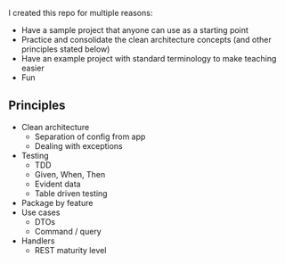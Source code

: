 I created this repo for multiple reasons:
- Have a sample project that anyone can use as a starting point
- Practice and consolidate the clean architecture concepts (and other principles stated below)
- Have an example project with standard terminology to make teaching easier
- Fun

## Principles
- Clean architecture
    - Separation of config from app
    - Dealing with exceptions
- Testing
    - TDD
    - Given, When, Then
    - Evident data
    - Table driven testing
- Package by feature
- Use cases
    - DTOs
    - Command / query
- Handlers
    - REST maturity level
